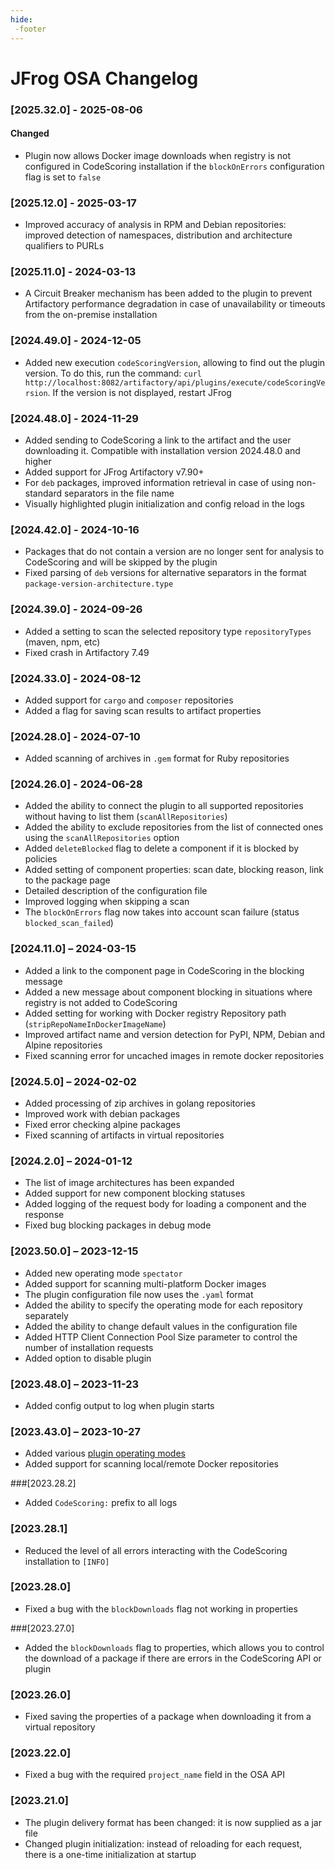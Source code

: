 ```yaml
---
hide:
 -footer
---
```


# JFrog OSA Changelog

### [2025.32.0] - 2025-08-06

#### Changed

- Plugin now allows Docker image downloads when registry is not configured in CodeScoring installation if the `blockOnErrors` configuration flag is set to `false`

### [2025.12.0] - 2025-03-17

- Improved accuracy of analysis in RPM and Debian repositories: improved detection of namespaces, distribution and architecture qualifiers to PURLs

### [2025.11.0] - 2024-03-13

- A Circuit Breaker mechanism has been added to the plugin to prevent Artifactory performance degradation in case of unavailability or timeouts from the on-premise installation

### [2024.49.0] - 2024-12-05

- Added new execution `codeScoringVersion`, allowing to find out the plugin version. To do this, run the command:
`curl http://localhost:8082/artifactory/api/plugins/execute/codeScoringVersion`. If the version is not displayed, restart JFrog

### [2024.48.0] - 2024-11-29

- Added sending to CodeScoring a link to the artifact and the user downloading it. Compatible with installation version 2024.48.0 and higher
- Added support for JFrog Artifactory v7.90+
- For `deb` packages, improved information retrieval in case of using non-standard separators in the file name
- Visually highlighted plugin initialization and config reload in the logs

### [2024.42.0] - 2024-10-16

- Packages that do not contain a version are no longer sent for analysis to CodeScoring and will be skipped by the plugin
- Fixed parsing of `deb` versions for alternative separators in the format `package-version-architecture.type`

### [2024.39.0] - 2024-09-26

- Added a setting to scan the selected repository type `repositoryTypes` (maven, npm, etc)
- Fixed crash in Artifactory 7.49

### [2024.33.0] - 2024-08-12

- Added support for `cargo` and `composer` repositories
- Added a flag for saving scan results to artifact properties

### [2024.28.0] - 2024-07-10

- Added scanning of archives in `.gem` format for Ruby repositories

### [2024.26.0] - 2024-06-28

- Added the ability to connect the plugin to all supported repositories without having to list them (`scanAllRepositories`)
- Added the ability to exclude repositories from the list of connected ones using the `scanAllRepositories` option
- Added `deleteBlocked` flag to delete a component if it is blocked by policies
- Added setting of component properties: scan date, blocking reason, link to the package page
- Detailed description of the configuration file
- Improved logging when skipping a scan
- The `blockOnErrors` flag now takes into account scan failure (status `blocked_scan_failed`)

### [2024.11.0] – 2024-03-15

- Added a link to the component page in CodeScoring in the blocking message
- Added a new message about component blocking in situations where registry is not added to CodeScoring
- Added setting for working with Docker registry Repository path (`stripRepoNameInDockerImageName`)
- Improved artifact name and version detection for PyPI, NPM, Debian and Alpine repositories
- Fixed scanning error for uncached images in remote docker repositories

### [2024.5.0] – 2024-02-02

- Added processing of zip archives in golang repositories
- Improved work with debian packages
- Fixed error checking alpine packages
- Fixed scanning of artifacts in virtual repositories

### [2024.2.0] – 2024-01-12

- The list of image architectures has been expanded
- Added support for new component blocking statuses
- Added logging of the request body for loading a component and the response
- Fixed bug blocking packages in debug mode

### [2023.50.0] – 2023-12-15

- Added new operating mode `spectator`
- Added support for scanning multi-platform Docker images
- The plugin configuration file now uses the `.yaml` format
- Added the ability to specify the operating mode for each repository separately
- Added the ability to change default values in the configuration file
- Added HTTP Client Connection Pool Size parameter to control the number of installation requests
- Added option to disable plugin

### [2023.48.0] – 2023-11-23

- Added config output to log when plugin starts

### [2023.43.0] – 2023-10-27

- Added various [plugin operating modes](/osa/jfrog_osa.en/#setting-up-operating-modes)
- Added support for scanning local/remote Docker repositories

###[2023.28.2]

- Added `CodeScoring:` prefix to all logs

### [2023.28.1]

- Reduced the level of all errors interacting with the CodeScoring installation to `[INFO]`

### [2023.28.0]

- Fixed a bug with the `blockDownloads` flag not working in properties

###[2023.27.0]

- Added the `blockDownloads` flag to properties, which allows you to control the download of a package if there are errors in the CodeScoring API or plugin

### [2023.26.0]

- Fixed saving the properties of a package when downloading it from a virtual repository

### [2023.22.0]

- Fixed a bug with the required `project_name` field in the OSA API

### [2023.21.0]

- The plugin delivery format has been changed: it is now supplied as a jar file
- Changed plugin initialization: instead of reloading for each request, there is a one-time initialization at startup

